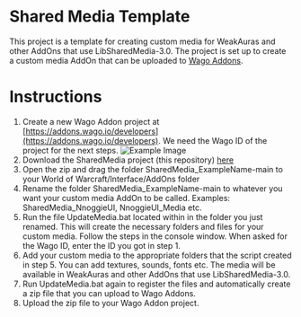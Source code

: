 # Shared Media Template

This project is a template for creating custom media for WeakAuras and other AddOns that use LibSharedMedia-3.0. The project is set up to create a custom media AddOn that can be uploaded to [Wago Addons](https://addons.wago.io/).

# Instructions

1. Create a new Wago Addon project at [https://addons.wago.io/developers](https://addons.wago.io/developers). We need the Wago ID of the project for the next steps.
   ![Example Image](https://i.imgur.com/izbd9Uu.png)
2. Download the SharedMedia project (this repository) [here](https://github.com/Nnoggie/SharedMedia_ExampleName/archive/refs/heads/main.zip)
3. Open the zip and drag the folder SharedMedia_ExampleName-main to your World of Warcraft/Interface/AddOns folder
4. Rename the folder SharedMedia_ExampleName-main to whatever you want your custom media AddOn to be called. Examples: SharedMedia_NnoggieUI, NnoggieUI_Media etc.
5. Run the file UpdateMedia.bat located within in the folder you just renamed. This will create the necessary folders and files for your custom media. Follow the steps in the console window. When asked for the Wago ID, enter the ID you got in step 1.
6. Add your custom media to the appropriate folders that the script created in step 5. You can add textures, sounds, fonts etc. The media will be available in WeakAuras and other AddOns that use LibSharedMedia-3.0.
7. Run UpdateMedia.bat again to register the files and automatically create a zip file that you can upload to Wago Addons.
8. Upload the zip file to your Wago Addon project.
